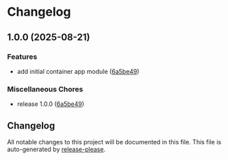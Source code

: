 # Changelog

## 1.0.0 (2025-08-21)


### Features

* add initial container app module ([6a5be49](https://github.com/CloudAstro/terraform-azurerm-container-apps/commit/6a5be4906b176abff668ec9314f59dbe85dce698))


### Miscellaneous Chores

* release 1.0.0 ([6a5be49](https://github.com/CloudAstro/terraform-azurerm-container-apps/commit/6a5be4906b176abff668ec9314f59dbe85dce698))

## Changelog

All notable changes to this project will be documented in this file.
This file is auto-generated by [release-please](https://github.com/googleapis/release-please).
